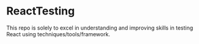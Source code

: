 # ReactTesting
This repo is solely to excel in understanding and improving skills in testing React using techniques/tools/framework.
